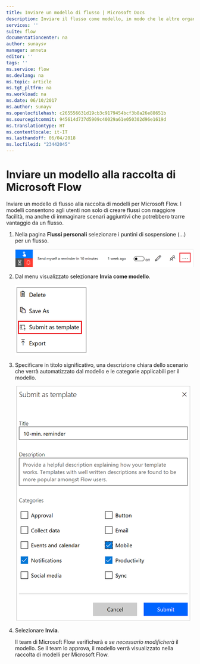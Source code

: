 ```yaml
---
title: Inviare un modello di flusso | Microsoft Docs
description: Inviare il flusso come modello, in modo che le altre organizzazioni possano trovarlo nella raccolta di modelli e possano usarlo.
services: ''
suite: flow
documentationcenter: na
author: sunaysv
manager: anneta
editor: ''
tags: ''
ms.service: flow
ms.devlang: na
ms.topic: article
ms.tgt_pltfrm: na
ms.workload: na
ms.date: 06/10/2017
ms.author: sunayv
ms.openlocfilehash: c265556631d19cb3c9179454bcf3b8a26e88651b
ms.sourcegitcommit: 945614d737d5909c40029a61e050302d96e1619d
ms.translationtype: HT
ms.contentlocale: it-IT
ms.lasthandoff: 06/04/2018
ms.locfileid: "23442045"
---
```

# <a name="submit-a-template-to-the-microsoft-flow-gallery"></a>Inviare un modello alla raccolta di Microsoft Flow
Inviare un modello di flusso alla raccolta di modelli per Microsoft Flow. I modelli consentono agli utenti non solo di creare flussi con maggiore facilità, ma anche di immaginare scenari aggiuntivi che potrebbero trarre vantaggio da un flusso. 

1. Nella pagina **Flussi personali** selezionare i puntini di sospensione (...) per un flusso.
   
    ![Pulsante puntini di sospensione](./media/publish-a-template/ellipsis-button.png)
2. Dal menu visualizzato selezionare **Invia come modello**.
   
    ![Menu di scelta rapida](./media/publish-a-template/context-menu.png)
3. Specificare in titolo significativo, una descrizione chiara dello scenario che verrà automatizzato dal modello e le categorie applicabili per il modello.
   
    ![Opzioni relative al modello](./media/publish-a-template/template-options.png)
4. Selezionare **Invia**.
   
     Il team di Microsoft Flow verificherà e *se necessario modificherà* il modello. Se il team lo approva, il modello verrà visualizzato nella raccolta di modelli per Microsoft Flow.

